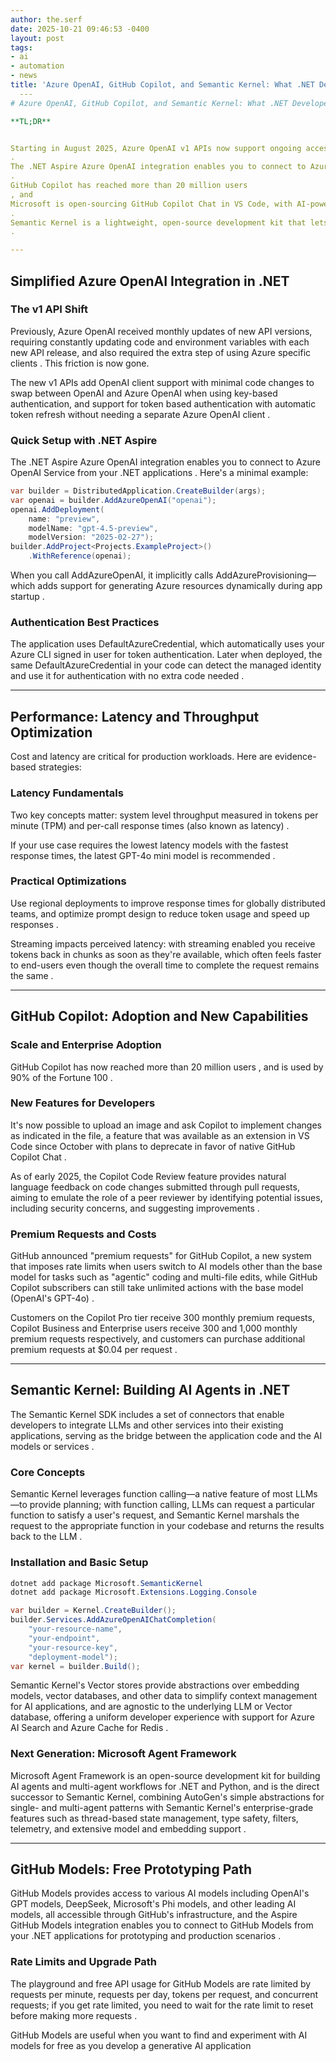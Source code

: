 ```yaml
---
author: the.serf
date: 2025-10-21 09:46:53 -0400
layout: post
tags:
- ai
- automation
- news
title: 'Azure OpenAI, GitHub Copilot, and Semantic Kernel: What .NET Developers Need to Know in 2025'
  ---
# Azure OpenAI, GitHub Copilot, and Semantic Kernel: What .NET Developers Need to Know in 2025

**TL;DR**


Starting in August 2025, Azure OpenAI v1 APIs now support ongoing access to the latest features without specifying new api-version each month
. 
The .NET Aspire Azure OpenAI integration enables you to connect to Azure OpenAI Service or OpenAI's API from your .NET applications
. 
GitHub Copilot has reached more than 20 million users
, and 
Microsoft is open-sourcing GitHub Copilot Chat in VS Code, with AI-powered capabilities now part of the same open-source repository
. 
Semantic Kernel is a lightweight, open-source development kit that lets you easily build AI agents and integrate the latest AI models into your C#, Python, or Java codebase, serving as an efficient middleware
.

---
```


## Simplified Azure OpenAI Integration in .NET

### The v1 API Shift


Previously, Azure OpenAI received monthly updates of new API versions, requiring constantly updating code and environment variables with each new API release, and also required the extra step of using Azure specific clients
. This friction is now gone.


The new v1 APIs add OpenAI client support with minimal code changes to swap between OpenAI and Azure OpenAI when using key-based authentication, and support for token based authentication with automatic token refresh without needing a separate Azure OpenAI client
.

### Quick Setup with .NET Aspire


The .NET Aspire Azure OpenAI integration enables you to connect to Azure OpenAI Service from your .NET applications
. Here's a minimal example:

```csharp
var builder = DistributedApplication.CreateBuilder(args);
var openai = builder.AddAzureOpenAI("openai");
openai.AddDeployment(
    name: "preview",
    modelName: "gpt-4.5-preview",
    modelVersion: "2025-02-27");
builder.AddProject<Projects.ExampleProject>()
    .WithReference(openai);
```


When you call AddAzureOpenAI, it implicitly calls AddAzureProvisioning—which adds support for generating Azure resources dynamically during app startup
.

### Authentication Best Practices


The application uses DefaultAzureCredential, which automatically uses your Azure CLI signed in user for token authentication. Later when deployed, the same DefaultAzureCredential in your code can detect the managed identity and use it for authentication with no extra code needed
.

---

## Performance: Latency and Throughput Optimization

Cost and latency are critical for production workloads. Here are evidence-based strategies:

### Latency Fundamentals


Two key concepts matter: system level throughput measured in tokens per minute (TPM) and per-call response times (also known as latency)
.


If your use case requires the lowest latency models with the fastest response times, the latest GPT-4o mini model is recommended
.

### Practical Optimizations


Use regional deployments to improve response times for globally distributed teams, and optimize prompt design to reduce token usage and speed up responses
.


Streaming impacts perceived latency: with streaming enabled you receive tokens back in chunks as soon as they're available, which often feels faster to end-users even though the overall time to complete the request remains the same
.

---

## GitHub Copilot: Adoption and New Capabilities

### Scale and Enterprise Adoption


GitHub Copilot has now reached more than 20 million users
, and 
is used by 90% of the Fortune 100
.

### New Features for Developers


It's now possible to upload an image and ask Copilot to implement changes as indicated in the file, a feature that was available as an extension in VS Code since October with plans to deprecate in favor of native GitHub Copilot Chat
.


As of early 2025, the Copilot Code Review feature provides natural language feedback on code changes submitted through pull requests, aiming to emulate the role of a peer reviewer by identifying potential issues, including security concerns, and suggesting improvements
.

### Premium Requests and Costs


GitHub announced "premium requests" for GitHub Copilot, a new system that imposes rate limits when users switch to AI models other than the base model for tasks such as "agentic" coding and multi-file edits, while GitHub Copilot subscribers can still take unlimited actions with the base model (OpenAI's GPT-4o)
.


Customers on the Copilot Pro tier receive 300 monthly premium requests, Copilot Business and Enterprise users receive 300 and 1,000 monthly premium requests respectively, and customers can purchase additional premium requests at $0.04 per request
.

---

## Semantic Kernel: Building AI Agents in .NET


The Semantic Kernel SDK includes a set of connectors that enable developers to integrate LLMs and other services into their existing applications, serving as the bridge between the application code and the AI models or services
.

### Core Concepts


Semantic Kernel leverages function calling—a native feature of most LLMs—to provide planning; with function calling, LLMs can request a particular function to satisfy a user's request, and Semantic Kernel marshals the request to the appropriate function in your codebase and returns the results back to the LLM
.

### Installation and Basic Setup

```csharp
dotnet add package Microsoft.SemanticKernel
dotnet add package Microsoft.Extensions.Logging.Console

var builder = Kernel.CreateBuilder();
builder.Services.AddAzureOpenAIChatCompletion(
    "your-resource-name",
    "your-endpoint",
    "your-resource-key",
    "deployment-model");
var kernel = builder.Build();
```


Semantic Kernel's Vector stores provide abstractions over embedding models, vector databases, and other data to simplify context management for AI applications, and are agnostic to the underlying LLM or Vector database, offering a uniform developer experience with support for Azure AI Search and Azure Cache for Redis
.

### Next Generation: Microsoft Agent Framework


Microsoft Agent Framework is an open-source development kit for building AI agents and multi-agent workflows for .NET and Python, and is the direct successor to Semantic Kernel, combining AutoGen's simple abstractions for single- and multi-agent patterns with Semantic Kernel's enterprise-grade features such as thread-based state management, type safety, filters, telemetry, and extensive model and embedding support
.

---

## GitHub Models: Free Prototyping Path


GitHub Models provides access to various AI models including OpenAI's GPT models, DeepSeek, Microsoft's Phi models, and other leading AI models, all accessible through GitHub's infrastructure, and the Aspire GitHub Models integration enables you to connect to GitHub Models from your .NET applications for prototyping and production scenarios
.

### Rate Limits and Upgrade Path


The playground and free API usage for GitHub Models are rate limited by requests per minute, requests per day, tokens per request, and concurrent requests; if you get rate limited, you need to wait for the rate limit to reset before making more requests
.


GitHub Models are useful when you want to find and experiment with AI models for free as you develop a generative AI application
